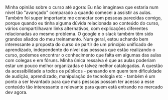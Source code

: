 Minha opinião sobre o curso até agora:
Eu não imaginava que estaria num nível tão "avançado" comparado a quando comecei a assistir as aulas. Também foi super importante me conectar com pessoas parecidas comigo, porque quando eu tinha alguma dúvida relacionada ao conteúdo do curso, vários compartilhavam links alternativos, com explicações diferentes relacionadas ao mesmo problema.
O google e o slack também têm sido grandes aliados do meu treinamento. 
Num geral, estou achando bem interessante a proposta do curso de partir de um princípio unificado de aprendizado, independente do nível das pessoas que estão realizando o curso, podemos encontrar o conhecimento que falta em algumas das aulas com colegas e em fóruns. 
Minha única ressalva é que as aulas poderiam estar um pouco melhor organizadas e talvez melhor catalogadas. A questão da acessibilidade a todos os públicos - pensando em quem tem dificuldade de audição, aprendizado, manipulação de tecnologia etc - também é um ponto a ser levantado para que mais pessoas possam ter acesso a esse conteúdo tão interessante e relevante para quem está entrando no mercado dev agora.